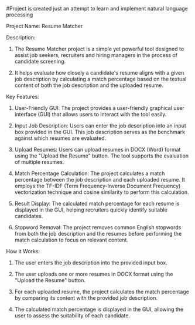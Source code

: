 #Project is created just an attempt to learn and implement natural language processing

Project Name: Resume Matcher

Description:
1. The Resume Matcher project is a simple yet powerful tool designed to assist job seekers, recruiters and hiring managers in the process of candidate screening.
 
2. It helps evaluate how closely a candidate's resume aligns with a given job description by calculating a match percentage based on the textual content of both the job description
and the uploaded resume.

Key Features:

1. User-Friendly GUI: The project provides a user-friendly graphical user interface (GUI) that allows users to interact with the tool easily.

2. Input Job Description: Users can enter the job description into an input box provided in the GUI. This job description serves as the benchmark against which resumes are evaluated.

3. Upload Resumes: Users can upload resumes in DOCX (Word) format using the "Upload the Resume" button. The tool supports the evaluation of multiple resumes.

4. Match Percentage Calculation: The project calculates a match percentage between the job description and each uploaded resume. It employs the TF-IDF (Term Frequency-Inverse Document Frequency) vectorization technique and cosine similarity to perform this calculation.

5. Result Display: The calculated match percentage for each resume is displayed in the GUI, helping recruiters quickly identify suitable candidates.

6. Stopword Removal: The project removes common English stopwords from both the job description and the resumes before performing the match calculation to focus on relevant content.


How it Works:

1. The user enters the job description into the provided input box.

2. The user uploads one or more resumes in DOCX format using the "Upload the Resume" button.

3. For each uploaded resume, the project calculates the match percentage by comparing its content with the provided job description.

4. The calculated match percentage is displayed in the GUI, allowing the user to assess the suitability of each candidate.

